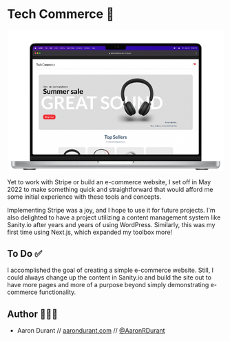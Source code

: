 # Tech Commerce 🛒

![Simple e-commerce website by Aaron Durant](public/assets/tech-commerce-screenshot.png "An e-commerce website by Aaron Durant")

Yet to work with Stripe or build an e-commerce website, I set off in May 2022 to make something quick and straightforward that would afford me some initial experience with these tools and concepts.

Implementing Stripe was a joy, and I hope to use it for future projects. I'm also delighted to have a project utilizing a content management system like Sanity.io after years and years of using WordPress. Similarly, this was my first time using Next.js, which expanded my toolbox more!

## To Do ✅

I accomplished the goal of creating a simple e-commerce website. Still, I could always change up the content in Sanity.io and build the site out to have more pages and more of a purpose beyond simply demonstrating e-commerce functionality.

## Author 👨🏻‍💻

- Aaron Durant // [aarondurant.com](https://aarondurant.com) // [@AaronRDurant](https://twitter.com/AaronRDurant)

